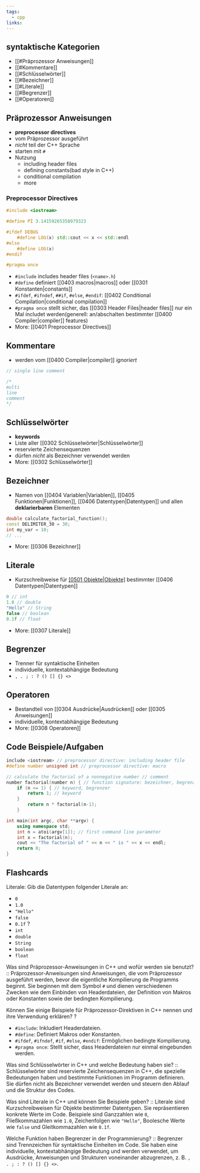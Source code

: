 ```yaml
---
tags:
  - cpp
links:
---
```

## syntaktische Kategorien
- [[#Präprozessor Anweisungen]]
- [[#Kommentare]]
- [[#Schlüsselwörter]]
- [[#Bezeichner]]
- [[#Literale]]
- [[#Begrenzer]]
- [[#Operatoren]]

## Präprozessor Anweisungen
- **preprocessor directives**
- vom Präprozessor ausgeführt
- *nicht* teil der C++ Sprache
- starten mit `#`
- Nutzung
	- including header files
	- defining constants(bad style in C++)
	- conditional compilation
	- more
### Preprocessor Directives
```cpp
#include <iostream>

#define PI 3.14159265358979323

#ifdef DEBUG
	#define LOG(x) std::cout << x << std::endl
#else 
	#define LOG(x)
#endif

#pragma once
```
- `#include` includes header files (`<name>.h`)
- `#define` definiert [[0403 macros|macros]] oder [[0301 Konstanten|constants]]
- `#ifdef`, `#ifndef`, `##if`, `#else`, `#endif`: [[0402 Conditional Compilation|conditional compilation]]
- `#pragma once` stellt sicher, das [[0303 Header Files|header files]] nur ein Mal includet werden(generell: an/abschalten bestimmter [[0400 Compiler|compiler]] features)
- More: [[0401 Preprocessor Directives]]

## Kommentare
- werden vom [[0400 Compiler|compiler]] *ignoriert*
```cpp
// single line comment

/* 
multi
line
comment
*/
```

## Schlüsselwörter
- **keywords**
- Liste aller [[0302 Schlüsselwörter|Schlüsselwörter]]
- reservierte Zeichensequenzen
- dürfen *nicht* als Bezeichner verwendet werden
- More: [[0302 Schlüsselwörter]]

## Bezeichner
- Namen von [[0404 Variablen|Variablen]], [[0405 Funktionen|Funktionen]], [[0406 Datentypen|Datentypen]] und allen **deklarierbaren** Elementen
```cpp
double calculate_factorial_function();
const DELIMITER_30 = 30;
int my_var = 10;
// ...
```
- More: [[0306 Bezeichner]]

## Literale
- Kurzschreibweise für [[0501 Objekte|Objekte]](Werte) bestimmter [[0406 Datentypen|Datentypen]]
```cpp
0 // int
1.0 // double
"Hello" // String
false // boolean
0.1f // float
```
- More: [[0307 Literale]]

## Begrenzer
- Trenner für syntaktische Einheiten
- individuelle, kontextabhängige Bedeutung
- `, . ; : ? () [] {} <>`

## Operatoren
- Bestandteil von [[0304 Ausdrücke|Ausdrücken]] oder [[0305 Anweisungen]]
-  individuelle, kontextabhängige Bedeutung
- More: [[0308 Operatoren]]
## Code Beispiele/Aufgaben
```cpp
include <iostream> // preprocessor directive: including header file
#define number unsigned int // preprocessor directive: macro

// calculate the factorial of a nonnegative number // comment
number factorial(number n) { // function signature: bezeichner, begrenzer
	if (n <= 1) { // keyword, begrenzer
		return 1; // keyword
	}
		return n * factorial(n-1);
	}

int main(int argc, char **argv) {
	using namespace std;
	int n = atoi(argv[1]); // first command line parameter
	int x = factorial(n);
	cout << "The factorial of " << n << " is " << x << endl;
	return 0;
}
```

## Flashcards
Literale: Gib die Datentypen folgender Literale an:
- `0`
- `1.0`
- `"Hello"`
- `false`
- `0.1f`
?
- `int`
- `double`
- `String`
- `boolean`
- `float`

<!--SR:!2024-08-30,13,294-->

Was sind Präprozessor-Anweisungen in C++ und wofür werden sie benutzt? :: Präprozessor-Anweisungen sind Anweisungen, die vom Präprozessor ausgeführt werden, bevor die eigentliche Kompilierung de Programms beginnt. Sie beginnen mit dem Symbol `#` und dienen verschiedenen Zwecken wie dem Einbinden von Headerdateien, der Definition von Makros oder Konstanten sowie der bedingten Kompilierung.

<!--SR:!2024-08-23,6,270-->

Können Sie einige Beispiele für Präprozessor-Direktiven in C++ nennen und ihre Verwendung erklären?
?
- `#include`: Inkludiert Headerdateien.
- `#define`: Definiert Makros oder Konstanten.
- `#ifdef`, `#ifndef`, `#if`, `#else`, `#endif`: Ermöglichen bedingte Kompilierung.
- `#pragma once`: Stellt sicher, dass Headerdateien nur einmal eingebunden werden.

<!--SR:!2024-10-08,52,310-->

Was sind Schlüsselwörter in C++ und welche Bedeutung haben sie? :: Schlüsselwörter sind reservierte Zeichensequenzen in C++, die spezielle Bedeutungen haben und bestimmte Funktionen im Programm definieren. Sie dürfen nicht als Bezeichner verwendet werden und steuern den Ablauf und die Struktur des Codes.

<!--SR:!2024-12-13,118,290-->

Was sind Literale in C++ und können Sie Beispiele geben? :: Literale sind Kurzschreibweisen für Objekte bestimmter Datentypen. Sie repräsentieren konkrete Werte im Code. Beispiele sind Ganzzahlen wie `0`, Fließkommazahlen wie `1.0`, Zeichenfolgen wie `"Hello"`, Boolesche Werte wie `false` und Gleitkommazahlen wie `0.1f`.

<!--SR:!2024-10-12,56,310-->

Welche Funktion haben Begrenzer in der Programmierung? :: Begrenzer sind Trennzeichen für syntaktische Einheiten im Code. Sie haben eine individuelle, kontextabhängige Bedeutung und werden verwendet, um Ausdrücke, Anweisungen und Strukturen voneinander abzugrenzen, z. B. `, . ; : ? () [] {} <>`.

<!--SR:!2024-08-25,8,270-->


